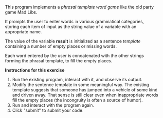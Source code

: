 This program implements a *phrasal template word game* like the old party game Mad Libs.

It prompts the user to enter words in various grammatical categories, storing each item of input as the string value of a variable with an appropriate name.

The value of the variable **result** is initialized as a sentence *template* containing a number of empty places or missing words.

Each word entered by the user is concatenated with the other strings forming the phrasal template, to fill the empty places.

**Instructions for this exercise**

1. Run the existing program, interact with it, and observe its output.
2. Modify the sentence template in some meaningful way. The existing template suggests that someone has jumped into a vehicle of some kind and driven away. That sense is still clear even when inappropriate words fill the empty places (the incongruity is often a source of humor).
3. Run and interact with the program again.
4. Click "submit" to submit your code.
